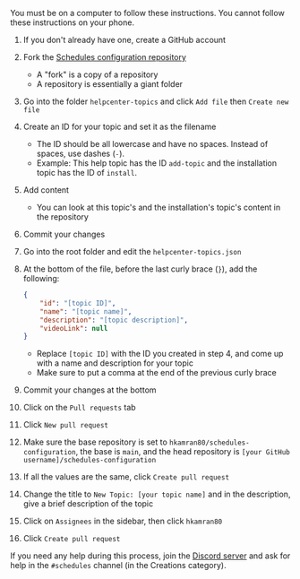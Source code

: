 You must be on a computer to follow these instructions. You cannot follow these instructions on your phone.

1. If you don't already have one, create a GitHub account
2. Fork the [Schedules configuration repository](https://github.com/hkamran80/schedules-configuration)
    - A "fork" is a copy of a repository
    - A repository is essentially a giant folder
3. Go into the folder `helpcenter-topics` and click `Add file` then `Create new file`
4. Create an ID for your topic and set it as the filename
    - The ID should be all lowercase and have no spaces. Instead of spaces, use dashes (`-`).
    - Example: This help topic has the ID `add-topic` and the installation topic has the ID of `install`.
5. Add content
    - You can look at this topic's and the installation's topic's content in the repository
6. Commit your changes
7. Go into the root folder and edit the `helpcenter-topics.json`
8. At the bottom of the file, before the last curly brace (`}`), add the following:

    ```json
    {
        "id": "[topic ID]",
        "name": "[topic name]",
        "description": "[topic description]",
        "videoLink": null
    }
    ```

    - Replace `[topic ID]` with the ID you created in step 4, and come up with a name and description for your topic
    - Make sure to put a comma at the end of the previous curly brace
9. Commit your changes at the bottom
10. Click on the `Pull requests` tab
11. Click `New pull request`
12. Make sure the base repository is set to `hkamran80/schedules-configuration`, the base is `main`, and the head repository is `[your GitHub username]/schedules-configuration`
13. If all the values are the same, click `Create pull request`
14. Change the title to `New Topic: [your topic name]` and in the description, give a brief description of the topic
15. Click on `Assignees` in the sidebar, then click `hkamran80`
16. Click `Create pull request`

If you need any help during this process, join the [Discord server](https://discord.gg/M586RvpCWP) and ask for help in the `#schedules` channel (in the Creations category).
